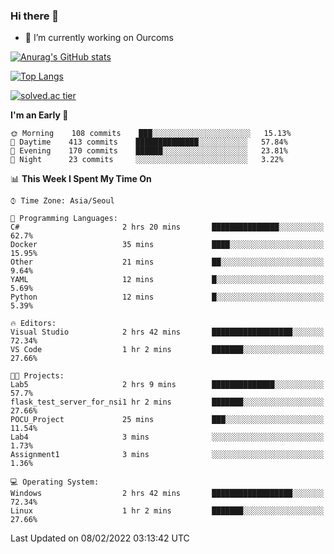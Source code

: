 ### Hi there 👋

- 🔭 I’m currently working on Ourcoms

<!--
**Rhange/Rhange** is a ✨ _special_ ✨ repository because its `README.md` (this file) appears on your GitHub profile.

Here are some ideas to get you started:

- 🌱 I’m currently learning ...
- 👯 I’m looking to collaborate on ...
- 🤔 I’m looking for help with ...
- 💬 Ask me about ...
- 📫 How to reach me: ...
- 😄 Pronouns: ...
- ⚡ Fun fact: ...
-->

[![Anurag's GitHub stats](https://github-readme-stats.vercel.app/api?username=rhange&show_icons=true&theme=gruvbox)](https://github.com/anuraghazra/github-readme-stats)

[![Top Langs](https://github-readme-stats.vercel.app/api/top-langs/?username=rhange&layout=compact&theme=gruvbox)](https://github.com/anuraghazra/github-readme-stats)

[![solved.ac tier](http://mazassumnida.wtf/api/generate_badge?boj=rhange0511)](https://solved.ac/rhange0511)

  <!--START_SECTION:waka-->
**I'm an Early 🐤** 

```text
🌞 Morning    108 commits    ███░░░░░░░░░░░░░░░░░░░░░░   15.13% 
🌆 Daytime    413 commits    ██████████████░░░░░░░░░░░   57.84% 
🌃 Evening    170 commits    ██████░░░░░░░░░░░░░░░░░░░   23.81% 
🌙 Night      23 commits     ░░░░░░░░░░░░░░░░░░░░░░░░░   3.22%

```


📊 **This Week I Spent My Time On** 

```text
⌚︎ Time Zone: Asia/Seoul

💬 Programming Languages: 
C#                       2 hrs 20 mins       ███████████████░░░░░░░░░░   62.7% 
Docker                   35 mins             ████░░░░░░░░░░░░░░░░░░░░░   15.95% 
Other                    21 mins             ██░░░░░░░░░░░░░░░░░░░░░░░   9.64% 
YAML                     12 mins             █░░░░░░░░░░░░░░░░░░░░░░░░   5.69% 
Python                   12 mins             █░░░░░░░░░░░░░░░░░░░░░░░░   5.39%

🔥 Editors: 
Visual Studio            2 hrs 42 mins       ██████████████████░░░░░░░   72.34% 
VS Code                  1 hr 2 mins         ███████░░░░░░░░░░░░░░░░░░   27.66%

🐱‍💻 Projects: 
Lab5                     2 hrs 9 mins        ██████████████░░░░░░░░░░░   57.7% 
flask_test_server_for_nsi1 hr 2 mins         ███████░░░░░░░░░░░░░░░░░░   27.66% 
POCU_Project             25 mins             ███░░░░░░░░░░░░░░░░░░░░░░   11.54% 
Lab4                     3 mins              ░░░░░░░░░░░░░░░░░░░░░░░░░   1.73% 
Assignment1              3 mins              ░░░░░░░░░░░░░░░░░░░░░░░░░   1.36%

💻 Operating System: 
Windows                  2 hrs 42 mins       ██████████████████░░░░░░░   72.34% 
Linux                    1 hr 2 mins         ███████░░░░░░░░░░░░░░░░░░   27.66%

```


 Last Updated on 08/02/2022 03:13:42 UTC
<!--END_SECTION:waka-->
